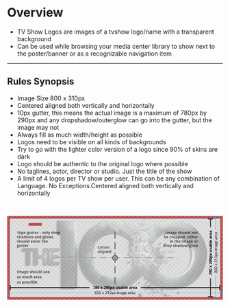 # Overview

* TV Show Logos are images of a tvshow logo/name with a transparent background
* Can be used while browsing your media center library to show next to the poster/banner or as a recognizable navigation item
---
## Rules Synopsis
* Image Size 800 x 310px
* Centered aligned both vertically and horizontally
* 10px gutter, this means the actual image is a maximum of 780px by 290px and any dropshadow/outerglow can go into the gutter, but the image may not
* Always fill as much width/height as possible
* Logos need to be visible on all kinds of backgrounds
* Try to go with the lighter color version of a logo since 90% of skins are dark
* Logo should be authentic to the original logo where possible
* No taglines, actor, director or studio. Just the title of the show
* A limit of 4 logos per TV show per user. This can be any combination of Language. No Exceptions.Centered aligned both vertically and horizontally

&nbsp;

![Image](../assets/images/sizing-template-logo.jpg)